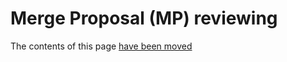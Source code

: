 # Merge Proposal (MP) reviewing

The contents of this page [have been moved](https://canonical-ubuntu-project.readthedocs-hosted.com/contributors/advanced/review-a-merge-proposal/)
